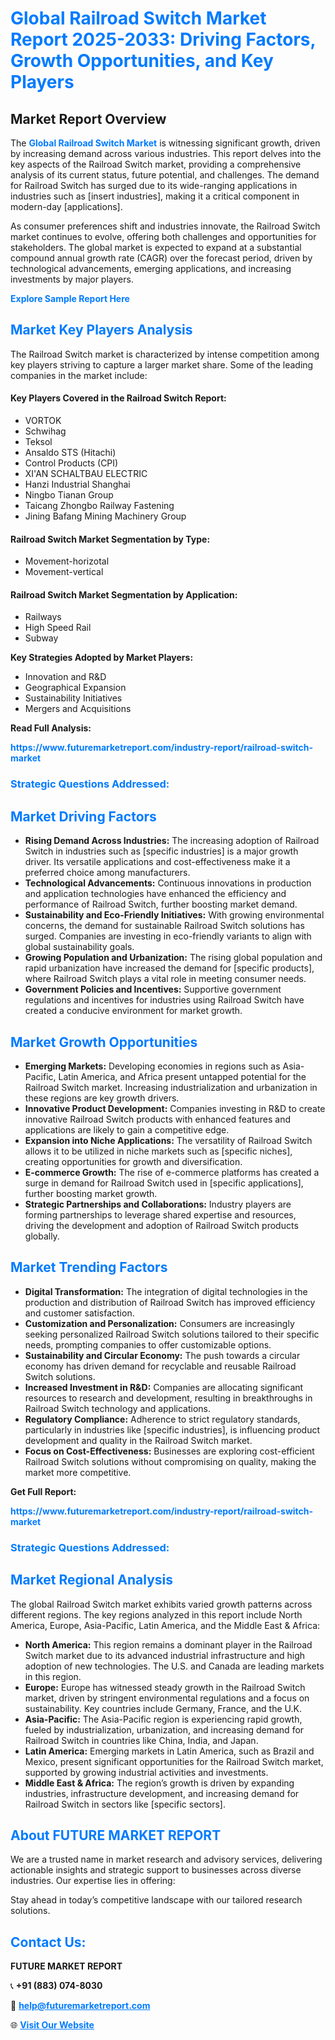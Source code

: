 <h1 style="color: #007BFF;">Global Railroad Switch Market Report 2025-2033: Driving Factors, Growth Opportunities, and Key Players</h1>

<section id="overview">
<h2>Market Report Overview</h2>
<p>The <a href="https://www.futuremarketreport.com/industry-report/railroad-switch-market" style="color: #007BFF; text-decoration: none;"><strong>Global Railroad Switch Market</strong></a> is witnessing significant growth, driven by increasing demand across various industries. This report delves into the key aspects of the Railroad Switch market, providing a comprehensive analysis of its current status, future potential, and challenges. The demand for Railroad Switch has surged due to its wide-ranging applications in industries such as [insert industries], making it a critical component in modern-day [applications].</p>
<p>As consumer preferences shift and industries innovate, the Railroad Switch market continues to evolve, offering both challenges and opportunities for stakeholders. The global market is expected to expand at a substantial compound annual growth rate (CAGR) over the forecast period, driven by technological advancements, emerging applications, and increasing investments by major players.</p>
</section>

<section id="overview">
<p><a href="https://www.futuremarketreport.com/request-sample/reportId=52071" style="color: #007BFF; text-decoration: none;"><strong>Explore Sample Report Here</strong></a></p>
</section>

<section id="key-players">
<h2 style="color: #007BFF;">Market Key Players Analysis</h2>
<p>The Railroad Switch market is characterized by intense competition among key players striving to capture a larger market share. Some of the leading companies in the market include:</p>
<h4>Key Players Covered in the Railroad Switch Report:</h4>
<ul><li>VORTOK</li><li>Schwihag</li><li>Teksol</li><li>Ansaldo STS (Hitachi)</li><li>Control Products (CPI)</li><li>XI&#039;AN SCHALTBAU ELECTRIC</li><li>Hanzi Industrial Shanghai</li><li>Ningbo Tianan Group</li><li>Taicang Zhongbo Railway Fastening</li><li>Jining Bafang Mining Machinery Group</li></ul>
<h4>Railroad Switch Market Segmentation by Type:</h4>
<ul><li>Movement-horizotal</li><li>Movement-vertical</li></ul>

<h4>Railroad Switch Market Segmentation by Application:</h4>
<ul><li>Railways</li><li>High Speed Rail</li><li>Subway</li></ul>
<p><strong>Key Strategies Adopted by Market Players:</strong></p>
<ul>
<li>Innovation and R&D</li>
<li>Geographical Expansion</li>
<li>Sustainability Initiatives</li>
<li>Mergers and Acquisitions</li>
</ul>
</section>

<section>
<p><strong>Read Full Analysis: </strong></p><a href="https://www.futuremarketreport.com/industry-report/railroad-switch-market" style="color: #007BFF; text-decoration: none;"><strong>https://www.futuremarketreport.com/industry-report/railroad-switch-market</strong></a>
<h3 style="color: #007BFF;">Strategic Questions Addressed:</h3>
</section>

<section id="driving-factors">
<h2 style="color: #007BFF;">Market Driving Factors</h2>
<ul>
<li><strong>Rising Demand Across Industries:</strong> The increasing adoption of Railroad Switch in industries such as [specific industries] is a major growth driver. Its versatile applications and cost-effectiveness make it a preferred choice among manufacturers.</li>
<li><strong>Technological Advancements:</strong> Continuous innovations in production and application technologies have enhanced the efficiency and performance of Railroad Switch, further boosting market demand.</li>
<li><strong>Sustainability and Eco-Friendly Initiatives:</strong> With growing environmental concerns, the demand for sustainable Railroad Switch solutions has surged. Companies are investing in eco-friendly variants to align with global sustainability goals.</li>
<li><strong>Growing Population and Urbanization:</strong> The rising global population and rapid urbanization have increased the demand for [specific products], where Railroad Switch plays a vital role in meeting consumer needs.</li>
<li><strong>Government Policies and Incentives:</strong> Supportive government regulations and incentives for industries using Railroad Switch have created a conducive environment for market growth.</li>
</ul>
</section>

<section id="growth-opportunities">
<h2 style="color: #007BFF;">Market Growth Opportunities</h2>
<ul>
<li><strong>Emerging Markets:</strong> Developing economies in regions such as Asia-Pacific, Latin America, and Africa present untapped potential for the Railroad Switch market. Increasing industrialization and urbanization in these regions are key growth drivers.</li>
<li><strong>Innovative Product Development:</strong> Companies investing in R&D to create innovative Railroad Switch products with enhanced features and applications are likely to gain a competitive edge.</li>
<li><strong>Expansion into Niche Applications:</strong> The versatility of Railroad Switch allows it to be utilized in niche markets such as [specific niches], creating opportunities for growth and diversification.</li>
<li><strong>E-commerce Growth:</strong> The rise of e-commerce platforms has created a surge in demand for Railroad Switch used in [specific applications], further boosting market growth.</li>
<li><strong>Strategic Partnerships and Collaborations:</strong> Industry players are forming partnerships to leverage shared expertise and resources, driving the development and adoption of Railroad Switch products globally.</li>
</ul>
</section>

<section id="trending-factors">
<h2 style="color: #007BFF;">Market Trending Factors</h2>
<ul>
<li><strong>Digital Transformation:</strong> The integration of digital technologies in the production and distribution of Railroad Switch has improved efficiency and customer satisfaction.</li>
<li><strong>Customization and Personalization:</strong> Consumers are increasingly seeking personalized Railroad Switch solutions tailored to their specific needs, prompting companies to offer customizable options.</li>
<li><strong>Sustainability and Circular Economy:</strong> The push towards a circular economy has driven demand for recyclable and reusable Railroad Switch solutions.</li>
<li><strong>Increased Investment in R&D:</strong> Companies are allocating significant resources to research and development, resulting in breakthroughs in Railroad Switch technology and applications.</li>
<li><strong>Regulatory Compliance:</strong> Adherence to strict regulatory standards, particularly in industries like [specific industries], is influencing product development and quality in the Railroad Switch market.</li>
<li><strong>Focus on Cost-Effectiveness:</strong> Businesses are exploring cost-efficient Railroad Switch solutions without compromising on quality, making the market more competitive.</li>
</ul>
</section>

<section>
<p><strong>Get Full Report: </strong></p><a href="https://www.futuremarketreport.com/industry-report/railroad-switch-market" style="color: #007BFF; text-decoration: none;"><strong>https://www.futuremarketreport.com/industry-report/railroad-switch-market</strong></a>
<h3 style="color: #007BFF;">Strategic Questions Addressed:</h3>
</section>


<section id="regional-analysis">
<h2 style="color: #007BFF;">Market Regional Analysis</h2>
<p>The global Railroad Switch market exhibits varied growth patterns across different regions. The key regions analyzed in this report include North America, Europe, Asia-Pacific, Latin America, and the Middle East & Africa:</p>
<ul>
<li><strong>North America:</strong> This region remains a dominant player in the Railroad Switch market due to its advanced industrial infrastructure and high adoption of new technologies. The U.S. and Canada are leading markets in this region.</li>
<li><strong>Europe:</strong> Europe has witnessed steady growth in the Railroad Switch market, driven by stringent environmental regulations and a focus on sustainability. Key countries include Germany, France, and the U.K.</li>
<li><strong>Asia-Pacific:</strong> The Asia-Pacific region is experiencing rapid growth, fueled by industrialization, urbanization, and increasing demand for Railroad Switch in countries like China, India, and Japan.</li>
<li><strong>Latin America:</strong> Emerging markets in Latin America, such as Brazil and Mexico, present significant opportunities for the Railroad Switch market, supported by growing industrial activities and investments.</li>
<li><strong>Middle East & Africa:</strong> The region’s growth is driven by expanding industries, infrastructure development, and increasing demand for Railroad Switch in sectors like [specific sectors].</li>
</ul>
</section>

<footer>
<h2 style="color: #007BFF;">About FUTURE MARKET REPORT</h2>
<p>We are a trusted name in market research and advisory services, delivering actionable insights and strategic support to businesses across diverse industries. Our expertise lies in offering:</p>

<p>Stay ahead in today’s competitive landscape with our tailored research solutions.</p>

<h2 style="color: #007BFF;">Contact Us:</h2>
<p><strong>FUTURE MARKET REPORT</strong></p>
<p>📞 <strong>+91 (883) 074-8030</strong></p>
<p>📧 <strong><a href="mailto:help@futuremarketreport.com" style="color: #007BFF;">help@futuremarketreport.com</a></strong></p>
<p>🌐 <strong><a href="https://www.futuremarketreport.com/" style="color: #007BFF;">Visit Our Website</a></strong></p>
</footer>